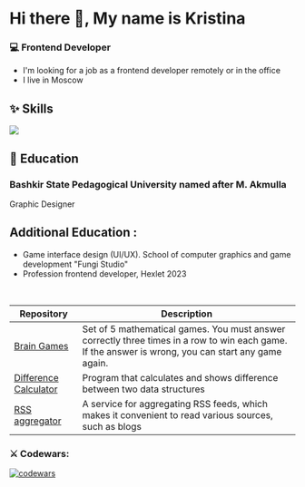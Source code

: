 # Hi there 👋, My name is Kristina


### 💻 Frontend Developer

*   I'm looking for a job as a frontend developer remotely or in the office
*   I live in Moscow

## ✨ Skills 
<p>
  <a href="https://skillicons.dev">
    <img src="https://skillicons.dev/icons?i=js,github,html,css,figma,ai" />
  </a>
</p>

## 📝 Education
### Bashkir State Pedagogical University named after M. Akmulla
Graphic Designer
 
## Additional Education :
- Game interface design (UI/UX). School of computer graphics and game development "Fungi Studio"
- Profession frontend developer, Hexlet 2023  

<br/>

| Repository |  Description |
| -- | -- |
| [Brain Games](https://github.com/KristinaDegtereva/frontend-project-44)| Set of 5 mathematical games. You must answer correctly three times in a row to win each game. If the answer is wrong, you can start any game again.|
| [Difference Calculator](https://github.com/KristinaDegtereva/frontend-project-46) | Program that calculates and shows difference between two data structures|
| [RSS aggregator](https://github.com/KristinaDegtereva/frontend-project-11) | A service for aggregating RSS feeds, which makes it convenient to read various sources, such as blogs|


### ⚔ Codewars:

[![codewars](https://www.codewars.com/users/KristinaDegtereva/badges/large)](https://www.codewars.com/users/KristinaDegtereva/badges/large)
